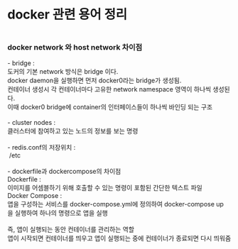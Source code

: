 # docker 관련 용어 정리

<h3><br />docker&nbsp;network&nbsp;와&nbsp;host&nbsp;network&nbsp;차이점&nbsp;</h3>
<p>- bridge :&nbsp; <br />도커의&nbsp;기본&nbsp;network&nbsp;방식은&nbsp;bridge&nbsp;이다.&nbsp; <br />docker&nbsp;daemon을&nbsp;실행하면&nbsp;먼저&nbsp;docker0라는&nbsp;bridge가&nbsp;생성됨.&nbsp; <br />컨테이너&nbsp;생성시&nbsp;각&nbsp;컨테이너마다&nbsp;고유한&nbsp;network&nbsp;namespace&nbsp;영역이&nbsp;하나씩&nbsp;생성된다. <br />이때&nbsp;docker0&nbsp;bridge에&nbsp;container의&nbsp;인터페이스들이&nbsp;하나씩&nbsp;바인딩&nbsp;되는&nbsp;구조&nbsp; <br /><br />-&nbsp;cluster&nbsp;nodes&nbsp;:&nbsp; <br />클러스터에&nbsp;참여하고&nbsp;있는&nbsp;노드의&nbsp;정보를&nbsp;보는&nbsp;명령&nbsp; <br /><br />-&nbsp;redis.conf의&nbsp;저장위치&nbsp;:&nbsp; <br />&nbsp;/etc <br /><br />-&nbsp;dockerfile과&nbsp;dockercompose의&nbsp;차이점&nbsp; <br />Dockerfile&nbsp;:&nbsp; <br />이미지를&nbsp;어셈블하기&nbsp;위해&nbsp;호출할&nbsp;수&nbsp;있는&nbsp;명령이&nbsp;포함된&nbsp;간단한&nbsp;텍스트&nbsp;파일 <br />Docker&nbsp;Compose&nbsp;:&nbsp; <br />앱을&nbsp;구성하는&nbsp;서비스를&nbsp;docker-compose.yml에&nbsp;정의하여&nbsp;docker-compose&nbsp;up을&nbsp;실행하여&nbsp;하나의&nbsp;명령으로&nbsp;앱을&nbsp;실행 <br /><br />즉,&nbsp;앱이&nbsp;실행되는&nbsp;동안&nbsp;컨테이너를&nbsp;관리하는&nbsp;역할 <br />앱이&nbsp;시작되면&nbsp;컨테이너를&nbsp;띄우고&nbsp;앱이&nbsp;실행되는&nbsp;중에&nbsp;컨테이너가&nbsp;종료되면&nbsp;다시&nbsp;띄워줌 <br /><br /></p>
